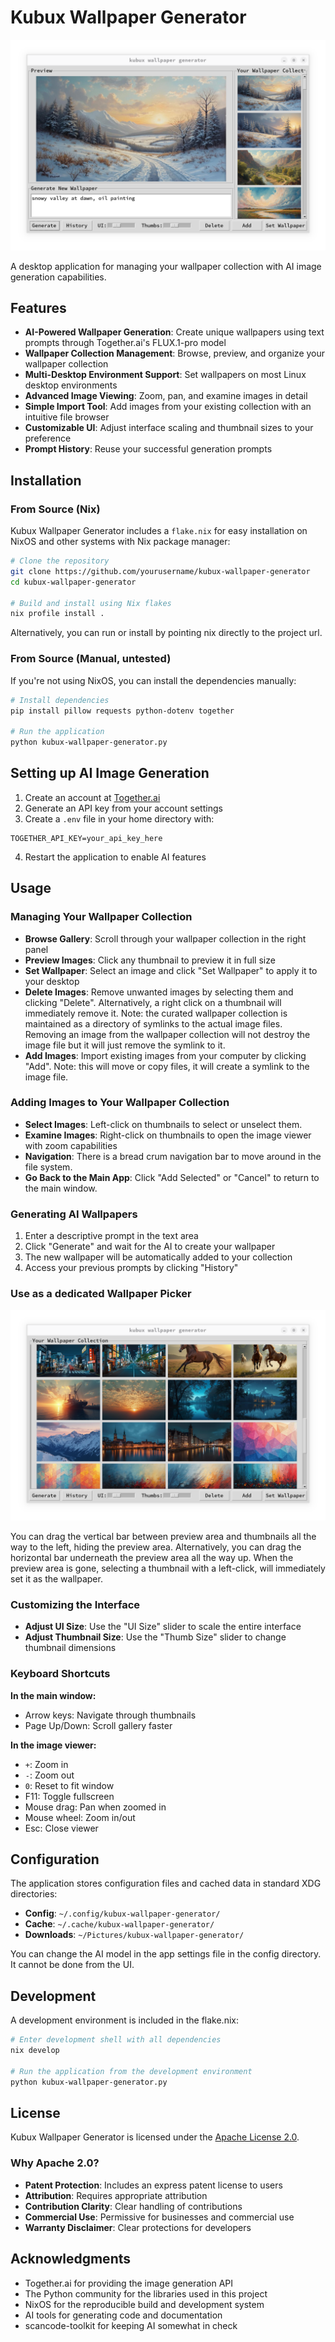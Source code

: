 # Kubux Wallpaper Generator

![Kubux Wallpaper Generator](screenshots/ai-generation.png)

A desktop application for managing your wallpaper collection with AI image generation capabilities.

## Features

- **AI-Powered Wallpaper Generation**: Create unique wallpapers using text prompts through Together.ai's FLUX.1-pro model
- **Wallpaper Collection Management**: Browse, preview, and organize your wallpaper collection
- **Multi-Desktop Environment Support**: Set wallpapers on most Linux desktop environments
- **Advanced Image Viewing**: Zoom, pan, and examine images in detail
- **Simple Import Tool**: Add images from your existing collection with an intuitive file browser
- **Customizable UI**: Adjust interface scaling and thumbnail sizes to your preference
- **Prompt History**: Reuse your successful generation prompts

## Installation

### From Source (Nix)

Kubux Wallpaper Generator includes a `flake.nix` for easy installation on NixOS and other systems with Nix package manager:

```bash
# Clone the repository
git clone https://github.com/yourusername/kubux-wallpaper-generator
cd kubux-wallpaper-generator

# Build and install using Nix flakes
nix profile install .
```

Alternatively, you can run or install by pointing nix directly to the project url.


### From Source (Manual, untested)

If you're not using NixOS, you can install the dependencies manually:

```bash
# Install dependencies
pip install pillow requests python-dotenv together

# Run the application
python kubux-wallpaper-generator.py
```

## Setting up AI Image Generation

1. Create an account at [Together.ai](https://together.ai)
2. Generate an API key from your account settings
3. Create a `.env` file in your home directory  with:
```
TOGETHER_API_KEY=your_api_key_here
```
4. Restart the application to enable AI features

## Usage

### Managing Your Wallpaper Collection

- **Browse Gallery**: Scroll through your wallpaper collection in the right panel
- **Preview Images**: Click any thumbnail to preview it in full size
- **Set Wallpaper**: Select an image and click "Set Wallpaper" to apply it to your desktop
- **Delete Images**: Remove unwanted images by selecting them and clicking "Delete". Alternatively, a right click on a thumbnail will immediately remove it.  Note: the curated wallpaper collection is maintained as a directory of symlinks to the actual image files. Removing an image from the wallpaper collection will not destroy the image file but it will just remove the symlink to it.
- **Add Images**: Import existing images from your computer by clicking "Add". Note: this will move or copy files, it will create a symlink to the image file.

### Adding Images to Your Wallpaper Collection
- **Select Images**: Left-click on thumbnails to select or unselect them.
- **Examine Images**: Right-click on thumbnails to open the image viewer with zoom capabilities
- **Navigation**: There is a bread crum navigation bar to move around in the file system.
- **Go Back to the Main App**: Click "Add Selected" or "Cancel" to return to the main window.

### Generating AI Wallpapers

1. Enter a descriptive prompt in the text area
2. Click "Generate" and wait for the AI to create your wallpaper
3. The new wallpaper will be automatically added to your collection
4. Access your previous prompts by clicking "History"

### Use as a dedicated Wallpaper Picker

![wallpaper picker mode](screenshots/wallpaper-picker.png)

You can drag the vertical bar between preview area and thumbnails all the way to the left, hiding the preview area. Alternatively, you can drag the horizontal bar underneath the preview area all the way up. When the preview area is gone, selecting a thumbnail with a left-click, will immediately set it as the wallpaper.

### Customizing the Interface

- **Adjust UI Size**: Use the "UI Size" slider to scale the entire interface
- **Adjust Thumbnail Size**: Use the "Thumb Size" slider to change thumbnail dimensions

### Keyboard Shortcuts

**In the main window:**
- Arrow keys: Navigate through thumbnails
- Page Up/Down: Scroll gallery faster

**In the image viewer:**
- `+`: Zoom in
- `-`: Zoom out
- `0`: Reset to fit window
- F11: Toggle fullscreen
- Mouse drag: Pan when zoomed in
- Mouse wheel: Zoom in/out
- Esc: Close viewer

## Configuration

The application stores configuration files and cached data in standard XDG directories:

- **Config**: `~/.config/kubux-wallpaper-generator/`
- **Cache**: `~/.cache/kubux-wallpaper-generator/`
- **Downloads**: `~/Pictures/kubux-wallpaper-generator/`

You can change the AI model in the app settings file in the config directory. It cannot be done from the UI.

## Development

A development environment is included in the flake.nix:

```bash
# Enter development shell with all dependencies
nix develop

# Run the application from the development environment
python kubux-wallpaper-generator.py
```

## License

Kubux Wallpaper Generator is licensed under the [Apache License 2.0](LICENSE).

### Why Apache 2.0?

- **Patent Protection**: Includes an express patent license to users
- **Attribution**: Requires appropriate attribution
- **Contribution Clarity**: Clear handling of contributions
- **Commercial Use**: Permissive for businesses and commercial use
- **Warranty Disclaimer**: Clear protections for developers


## Acknowledgments

- Together.ai for providing the image generation API
- The Python community for the libraries used in this project
- NixOS for the reproducible build and development system
- AI tools for generating code and documentation
- scancode-toolkit for keeping AI somewhat in check
